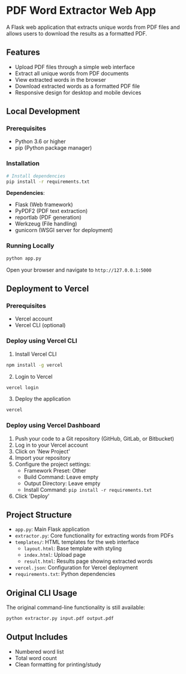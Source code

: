# PDF Word Extractor Web App

A Flask web application that extracts unique words from PDF files and allows users to download the results as a formatted PDF.

## Features

- Upload PDF files through a simple web interface
- Extract all unique words from PDF documents
- View extracted words in the browser
- Download extracted words as a formatted PDF file
- Responsive design for desktop and mobile devices

## Local Development

### Prerequisites

- Python 3.6 or higher
- pip (Python package manager)

### Installation

```bash
# Install dependencies
pip install -r requirements.txt
```

**Dependencies**:
- Flask (Web framework)
- PyPDF2 (PDF text extraction)
- reportlab (PDF generation)
- Werkzeug (File handling)
- gunicorn (WSGI server for deployment)

### Running Locally

```bash
python app.py
```

Open your browser and navigate to `http://127.0.0.1:5000`

## Deployment to Vercel

### Prerequisites

- Vercel account
- Vercel CLI (optional)

### Deploy using Vercel CLI

1. Install Vercel CLI

```bash
npm install -g vercel
```

2. Login to Vercel

```bash
vercel login
```

3. Deploy the application

```bash
vercel
```

### Deploy using Vercel Dashboard

1. Push your code to a Git repository (GitHub, GitLab, or Bitbucket)
2. Log in to your Vercel account
3. Click on 'New Project'
4. Import your repository
5. Configure the project settings:
   - Framework Preset: Other
   - Build Command: Leave empty
   - Output Directory: Leave empty
   - Install Command: `pip install -r requirements.txt`
6. Click 'Deploy'

## Project Structure

- `app.py`: Main Flask application
- `extractor.py`: Core functionality for extracting words from PDFs
- `templates/`: HTML templates for the web interface
  - `layout.html`: Base template with styling
  - `index.html`: Upload page
  - `result.html`: Results page showing extracted words
- `vercel.json`: Configuration for Vercel deployment
- `requirements.txt`: Python dependencies

## Original CLI Usage

The original command-line functionality is still available:

```bash
python extractor.py input.pdf output.pdf
```

## Output Includes
- Numbered word list
- Total word count
- Clean formatting for printing/study
